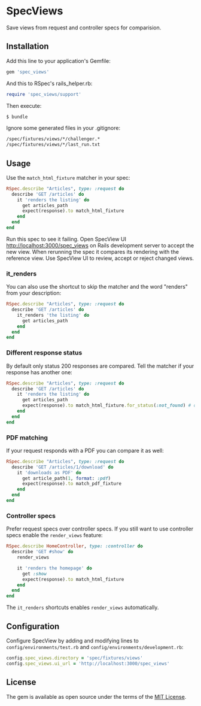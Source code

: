 # SpecViews
Save views from request and controller specs for comparision.

## Installation
Add this line to your application's Gemfile:

```ruby
gem 'spec_views'
```

And this to RSpec's rails_helper.rb:
```ruby
require 'spec_views/support'
```

Then execute:
```bash
$ bundle
```

Ignore some generated files in your .gitignore:
```bash
/spec/fixtures/views/*/challenger.*
/spec/fixtures/views/*/last_run.txt
```

## Usage
Use the `match_html_fixture` matcher in your spec:

```ruby
RSpec.describe "Articles", type: :request do
  describe 'GET /articles' do
    it 'renders the listing' do
      get articles_path
      expect(response).to match_html_fixture
    end
  end
end
```

Run this spec to see it failing. Open SpecView UI [http://localhost:3000/spec_views](http://localhost:3000/spec_views) on Rails development server to accept the new view. When rerunning the spec it compares its rendering with the reference view. Use SpecView UI to review, accept or reject changed views.

### it_renders
You can also use the shortcut to skip the matcher and the word "renders" from your description:

```ruby
RSpec.describe "Articles", type: :request do
  describe 'GET /articles' do
    it_renders 'the listing' do
      get articles_path
    end
  end
end
```

### Different response status
By default only status 200 responses are compared. Tell the matcher if your response has another one:

```ruby
RSpec.describe "Articles", type: :request do
  describe 'GET /articles' do
    it 'renders the listing' do
      get articles_path
      expect(response).to match_html_fixture.for_status(:not_found) # or 404
    end
  end
end
```

### PDF matching
If your request responds with a PDF you can compare it as well:

```ruby
RSpec.describe "Articles", type: :request do
  describe 'GET /articles/1/download' do
    it 'downloads as PDF' do
      get article_path(1, format: :pdf)
      expect(response).to match_pdf_fixture
    end
  end
end
```

### Controller specs
Prefer request specs over controller specs. If you still want to use controller specs enable the `render_views` feature:

```ruby
RSpec.describe HomeController, type: :controller do
  describe 'GET #show' do
    render_views

    it 'renders the homepage' do
      get :show
      expect(response).to match_html_fixture
    end
  end
end
```

The `it_renders` shortcuts enables `render_views` automatically.

## Configuration
Configure SpecView by adding and modifying lines to `config/environments/test.rb` and `config/environments/development.rb`:

```ruby
config.spec_views.directory = 'spec/fixtures/views'
config.spec_views.ui_url = 'http://localhost:3000/spec_views'
```

## License
The gem is available as open source under the terms of the [MIT License](https://opensource.org/licenses/MIT).
